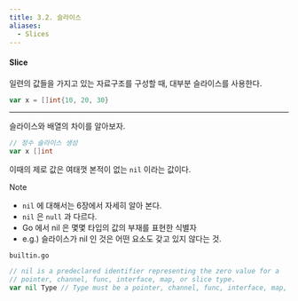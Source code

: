```yaml
---
title: 3.2. 슬라이스
aliases:
  - Slices
---
```


#### Slice

일련의 값들을 가지고 있는 자료구조를 구성할 때, 대부분 슬라이스를 사용한다.

```go
var x = []int{10, 20, 30}
```

---
슬라이스와 배열의 차이를 알아보자.

```go
// 정수 슬라이스 생성
var x []int 
```

이때의 제로 값은 여태껏 본적이 없는 `nil` 이라는 값이다.
> [!NOTE]
> - `nil` 에 대해서는 6장에서 자세히 알아 본다.
> - `nil` 은 `null` 과 다르다.
> - Go 에서 nil 은 몇몇 타입의 값의 부재를 표현한 식별자
> - e.g.) 슬라이스가 nil 인 것은 어떤 요소도 갖고 있지 않다는 것.


`builtin.go`
```go
// nil is a predeclared identifier representing the zero value for a
// pointer, channel, func, interface, map, or slice type.
var nil Type // Type must be a pointer, channel, func, interface, map, or slice type
```
